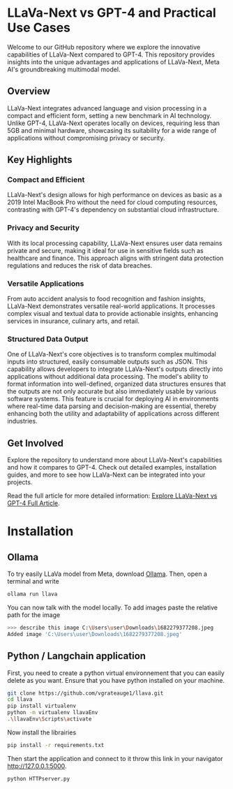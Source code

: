 # LLaVa-Next vs GPT-4 and Practical Use Cases

Welcome to our GitHub repository where we explore the innovative capabilities of LLaVa-Next compared to GPT-4. This repository provides insights into the unique advantages and applications of LLaVa-Next, Meta AI's groundbreaking multimodal model.

## Overview
LLaVa-Next integrates advanced language and vision processing in a compact and efficient form, setting a new benchmark in AI technology. Unlike GPT-4, LLaVa-Next operates locally on devices, requiring less than 5GB and minimal hardware, showcasing its suitability for a wide range of applications without compromising privacy or security.

## Key Highlights

### Compact and Efficient
LLaVa-Next's design allows for high performance on devices as basic as a 2019 Intel MacBook Pro without the need for cloud computing resources, contrasting with GPT-4's dependency on substantial cloud infrastructure.

### Privacy and Security
With its local processing capability, LLaVa-Next ensures user data remains private and secure, making it ideal for use in sensitive fields such as healthcare and finance. This approach aligns with stringent data protection regulations and reduces the risk of data breaches.

### Versatile Applications
From auto accident analysis to food recognition and fashion insights, LLaVa-Next demonstrates versatile real-world applications. It processes complex visual and textual data to provide actionable insights, enhancing services in insurance, culinary arts, and retail.

### Structured Data Output
One of LLaVa-Next's core objectives is to transform complex multimodal inputs into structured, easily consumable outputs such as JSON. This capability allows developers to integrate LLaVa-Next's outputs directly into applications without additional data processing. The model's ability to format information into well-defined, organized data structures ensures that the outputs are not only accurate but also immediately usable by various software systems. This feature is crucial for deploying AI in environments where real-time data parsing and decision-making are essential, thereby enhancing both the utility and adaptability of applications across different industries.

## Get Involved
Explore the repository to understand more about LLaVa-Next's capabilities and how it compares to GPT-4. Check out detailed examples, installation guides, and more to see how LLaVa-Next can be integrated into your projects.

Read the full article for more detailed information: [Explore LLaVa-Next vs GPT-4 Full Article](https://medium.com/@valentin.grateau1309/llava-next-vs-gpt-4-and-some-wonderful-use-cases-83c3929bac0a).

# Installation
## Ollama
To try easily LLaVa model from Meta, download [Ollama](https://ollama.com). 
Then, open a terminal and write 
```bash
ollama run llava
```
You can now talk with the model locally. To add images paste the relative path for the image 
```bash
>>> describe this image C:\Users\user\Downloads\1682279377208.jpeg
Added image 'C:\Users\user\Downloads\1682279377208.jpeg'
```

## Python / Langchain application
First, you need to create a python virtual environnement that you can easily delete as you want. 
Ensure that you have python installed on your machine.
```bash
git clone https://github.com/vgrateauge1/llava.git
cd llava
pip install virtualenv
python -m virtualenv llavaEnv
.\llavaEnv\Scripts\activate
```

Now install the librairies
```bash
pip install -r requirements.txt
```

Then start the application and connect to it throw this link in your navigator http://127.0.0.1:5000.
```bash
python HTTPserver.py
```
